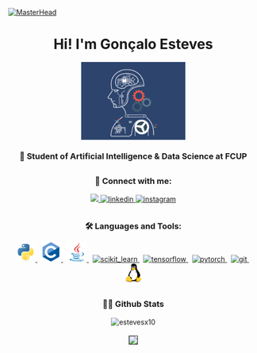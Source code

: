 [![MasterHead](./Assets/Brain-Banner.png)](https://github.com/EstevesX10)
<h1></h1>
<h1 align="center">Hi! I'm Gonçalo Esteves</h1>
<div align="center">
    <img align="center" alt="Artificial Intelligence" width="210" src="./Assets/AI.gif" />
    <h3 align="center">📝 Student of Artificial Intelligence & Data Science at FCUP</h3>
    <h2></h2>
    <h3 align="center">💬 Connect with me:</h3>
    <div align="center">
        <a href="https://github.com/EstevesX10" target="_blank">
            <img src="https://img.shields.io/badge/GitHub-100000?style=for-the-badge&logo=github&logoColor=white" target="_blank">
        </a>
        <a href="https://linkedin.com" target="_blank">
            <img src=https://img.shields.io/badge/linkedin-%231E77B5.svg?&style=for-the-badge&logo=linkedin&logoColor=white alt=linkedin style="margin-bottom: 5px;" />
        </a>
        <a href="https://instagram.com" target="_blank">
            <img src=https://img.shields.io/badge/instagram-%23000000.svg?&style=for-the-badge&logo=instagram&logoColor=white alt=instagram style="margin-bottom: 5px;" />
        </a>  
    </div>
    <h2></h2>
    <h3 align="center">🛠 Languages and Tools:</h3>
    <p align="center">
        <a href="https://www.python.org" target="_blank" rel="noreferrer">
            <img src="https://raw.githubusercontent.com/devicons/devicon/master/icons/python/python-original.svg" alt="python" width="40" height="40"/> 
        </a>&nbsp;
        <a href="https://www.cprogramming.com/" target="_blank" rel="noreferrer">
            <img src="https://raw.githubusercontent.com/devicons/devicon/master/icons/c/c-original.svg" alt="c" width="40" height="40"/>
        </a>&nbsp;
        <a href="https://www.java.com" target="_blank" rel="noreferrer">
            <img src="https://raw.githubusercontent.com/devicons/devicon/master/icons/java/java-original.svg" alt="java" width="40" height="40"/>
        </a>&nbsp;
        <a href="https://scikit-learn.org/" target="_blank" rel="noreferrer">
            <img src="https://upload.wikimedia.org/wikipedia/commons/0/05/Scikit_learn_logo_small.svg" alt="scikit_learn" width="40" height="40"/>
        </a>&nbsp;
        <a href="https://www.tensorflow.org" target="_blank" rel="noreferrer">
            <img src="https://www.vectorlogo.zone/logos/tensorflow/tensorflow-icon.svg" alt="tensorflow" width="40" height="40"/>
        </a>&nbsp;
        <a href="https://pytorch.org/" target="_blank" rel="noreferrer">
            <img src="https://www.vectorlogo.zone/logos/pytorch/pytorch-icon.svg" alt="pytorch" width="40" height="40"/>
        </a>&nbsp;
        <a href="https://git-scm.com/" target="_blank" rel="noreferrer">
            <img src="https://www.vectorlogo.zone/logos/git-scm/git-scm-icon.svg" alt="git" width="40" height="40"/>
        </a>&nbsp;
        <a href="https://www.linux.org/" target="_blank" rel="noreferrer">
            <img src="https://raw.githubusercontent.com/devicons/devicon/master/icons/linux/linux-original.svg" alt="linux" width="40" height="40"/>
        </a>
    </p>
    </div>

<h2></h2>
<h3 align="center">👨‍💻 Github Stats</h3>
<div align="center">
    <img align="center" src="https://github-readme-stats.vercel.app/api/top-langs?username=estevesx10&show_icons=true&locale=en&layout=compact&theme=dark" alt="estevesx10" />
    <br/>
    <br/>
    <img align="center" src="http://github-profile-summary-cards.vercel.app/api/cards/profile-details?username=EstevesX10&theme=dark" height="180em" border="1"/>
</div>